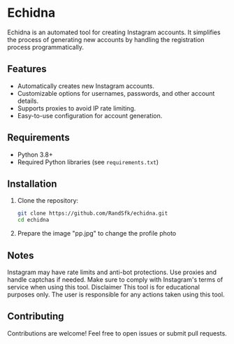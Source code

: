 # Echidna
Echidna is an automated tool for creating Instagram accounts. It simplifies the process of generating new accounts by handling the registration process programmatically.

## Features
- Automatically creates new Instagram accounts.
- Customizable options for usernames, passwords, and other account details.
- Supports proxies to avoid IP rate limiting.
- Easy-to-use configuration for account generation.

## Requirements
- Python 3.8+
- Required Python libraries (see `requirements.txt`)

## Installation
1. Clone the repository:
   ```bash
   git clone https://github.com/RandSfk/echidna.git
   cd echidna
2. Prepare the image "pp.jpg" to change the profile photo
## Notes
Instagram may have rate limits and anti-bot protections. Use proxies and handle captchas if needed.
Make sure to comply with Instagram's terms of service when using this tool.
Disclaimer
This tool is for educational purposes only. The user is responsible for any actions taken using this tool.

## Contributing
Contributions are welcome! Feel free to open issues or submit pull requests.
